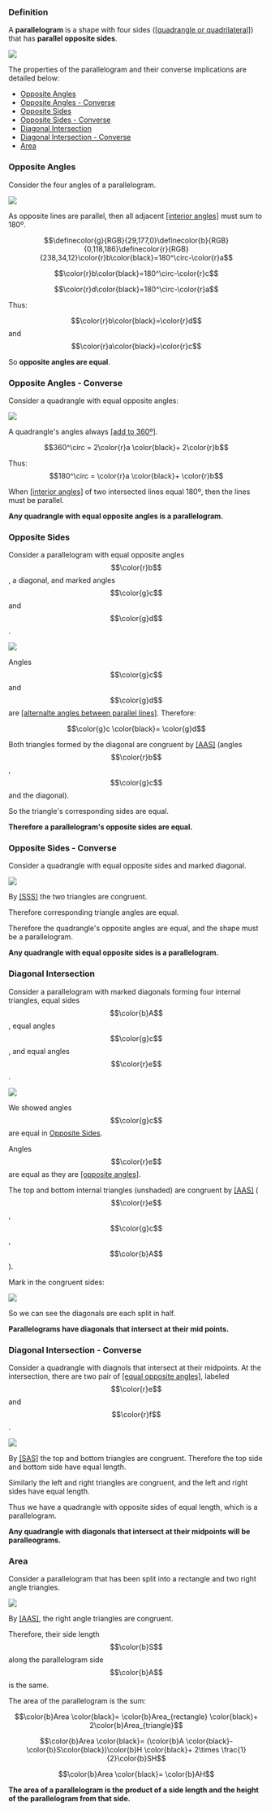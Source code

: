 ### Definition

A **parallelogram** is a shape with four sides ([[quadrangle or quadrilateral]]((qr,'Math/Geometry_1/Quadrangles/base/Main',#00756F))) that has **parallel opposite sides**.

![](pgram.png)

The properties of the parallelogram and their converse implications are detailed below:

* [Opposite Angles](#angles)
* [Opposite Angles - Converse](#angles-converse)
* [Opposite Sides](#sides)
* [Opposite Sides - Converse](#sides-converse)
* [Diagonal Intersection](#diagonals)
* [Diagonal Intersection - Converse](#diagonals-converse)
* [Area](#area)

### Opposite Angles <a name="angles"></a>

Consider the four angles of a parallelogram.

![](pgram_angles1.png)

As opposite lines are parallel, then all adjacent [[interior angles]]((qr,'Math/Geometry_1/AnglesAtIntersections/base/Interior',#00756F)) must sum to 180º.


$$\definecolor{g}{RGB}{29,177,0}\definecolor{b}{RGB}{0,118,186}\definecolor{r}{RGB}{238,34,12}\color{r}b\color{black}=180^\circ-\color{r}a$$

$$\color{r}b\color{black}=180^\circ-\color{r}c$$

$$\color{r}d\color{black}=180^\circ-\color{r}a$$

Thus:

$$\color{r}b\color{black}=\color{r}d$$ and $$\color{r}a\color{black}=\color{r}c$$

So **opposite angles are equal**.

### Opposite Angles - Converse <a name="angles-converse"></a>

Consider a quadrangle with equal opposite angles:

![](pgram_angles2.png)

A quadrangle's angles always [[add to 360º]]((qr,'Math/Geometry_1/Quadrangles/base/Main',#00756F)).

$$360^\circ = 2\color{r}a \color{black}+ 2\color{r}b$$

Thus: $$180^\circ = \color{r}a \color{black}+ \color{r}b$$

When [[interior angles]]((qr,'Math/Geometry_1/AnglesAtIntersections/base/Interior',#00756F)) of two intersected lines equal 180º, then the lines must be parallel.

**Any quadrangle with equal opposite angles is a parallelogram.**

### Opposite Sides <a name="sides"></a>

Consider a parallelogram with equal opposite angles $$\color{r}b$$, a diagonal, and marked angles $$\color{g}c$$ and $$\color{g}d$$.

![](pgram_sides1.png)

Angles $$\color{g}c$$ and $$\color{g}d$$ are [[alternalte angles between parallel lines]]((qr,'Math/Geometry_1/AnglesAtIntersections/base/Alternate',#00756F)). Therefore:

$$\color{g}c \color{black}= \color{g}d$$

Both triangles formed by the diagonal are congruent by [[AAS]]((qr,'Math/Geometry_1/CongruentTriangles/base/Aas',#00756F)) (angles $$\color{r}b$$, $$\color{g}c$$ and the diagonal).

So the triangle's corresponding sides are equal.

**Therefore a parallelogram's opposite sides are equal.**

### Opposite Sides - Converse <a name="sides-converse"></a>

Consider a quadrangle with equal opposite sides and marked diagonal.

![](pgram_sides2.png)

By [[SSS]]((qr,'Math/Geometry_1/CongruentTriangles/base/Sss',#00756F)) the two triangles are congruent.

Therefore corresponding triangle angles are equal.

Therefore the quadrangle's opposite angles are equal, and the shape must be a parallelogram.

**Any quadrangle with equal opposite sides is a parallelogram.**

### Diagonal Intersection <a name="diagonals"></a>

Consider a parallelogram with marked diagonals forming four internal triangles, equal sides $$\color{b}A$$, equal angles $$\color{g}c$$, and equal angles $$\color{r}e$$.

![](pgram_diag1.png)

We showed angles $$\color{g}c$$ are equal in [Opposite Sides](#sides).

Angles $$\color{r}e$$ are equal as they are [[opposite angles]]((qr,'Math/Geometry_1/AnglesAtIntersections/base/Opposite',#00756F)).

The top and bottom internal triangles (unshaded) are congruent by [[AAS]]((qr,'Math/Geometry_1/CongruentTriangles/base/Aas',#00756F)) ($$\color{r}e$$, $$\color{g}c$$, $$\color{b}A$$).

Mark in the congruent sides:

![](pgram_diag2.png)

So we can see the diagonals are each split in half.

**Parallelograms have diagonals that intersect at their mid points.**


### Diagonal Intersection - Converse <a name="diagonals-converse"></a>

Consider a quadrangle with diagnols that intersect at their midpoints. At the intersection, there are two pair of [[equal opposite angles]]((qr,'Math/Geometry_1/AnglesAtIntersections/base/Opposite',#00756F)), labeled $$\color{r}e$$ and $$\color{r}f$$.

![](pgram_diag3.png)

By [[SAS]]((qr,'Math/Geometry_1/CongruentTriangles/base/Sas',#00756F)) the top and bottom triangles are congruent. Therefore the top side and bottom side have equal length.

Similarly the left and right triangles are congruent, and the left and right sides have equal length.

Thus we have a quadrangle with opposite sides of equal length, which is a parallelogram.

**Any quadrangle with diagonals that intersect at their midpoints will be paralleograms.**

### Area <a name="area"></a>

Consider a parallelogram that has been split into a rectangle and two right angle triangles.

![](pgram_area1.png)

By [[AAS]]((qr,'Math/Geometry_1/CongruentTriangles/base/Aas',#00756F)), the right angle triangles are congruent.

Therefore, their side length $$\color{b}S$$ along the parallelogram side $$\color{b}A$$ is the same.

The area of the parallelogram is the sum:


$$\color{b}Area \color{black}= \color{b}Area_{rectangle} \color{black}+ 2\color{b}Area_{triangle}$$

$$\color{b}Area \color{black}= (\color{b}A \color{black}- \color{b}S\color{black})\color{b}H \color{black}+ 2\times \frac{1}{2}\color{b}SH$$

$$\color{b}Area \color{black}= \color{b}AH$$

**The area of a parallelogram is the product of a side length and the height of the parallelogram from that side.**


<!-- ## Pythagorean Theorem

### Example Equation:

$$\definecolor{g}{RGB}{29,177,0}\definecolor{b}{RGB}{0,118,186}\definecolor{r}{RGB}{238,34,12}\definecolor{v}{RGB}{203,41,123}\defineColor{gr}{100,100,100}$$

\bbox[10px,border:1px solid gray]{}
### Example Image
![](./test-image.png)

### Example QR
[[here]]((qr,'Math/Geometry_1/Triangles/base/AngleSumPres',#00756F)) -->